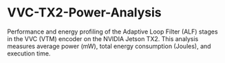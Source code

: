 # VVC-TX2-Power-Analysis
Performance and energy profiling of the Adaptive Loop Filter (ALF) stages in the VVC (VTM) encoder on the NVIDIA Jetson TX2. This analysis measures average power (mW), total energy consumption (Joules), and execution time.
